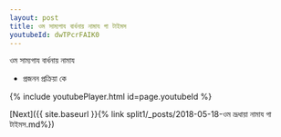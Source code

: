 ```yaml
---
layout: post
title: ওম সাম্যগায বার্ধনায় নামায গা টাইমস
youtubeId: dwTPcrFAIK0
---
```

 
 
 ওম সাম্যগায বার্ধনায় নামায  
 
 -  প্রজনন প্রক্রিয়া কে 
 
  
 
  
 
 
 
 
 
 


{% include youtubePlayer.html id=page.youtubeId %}
 
[Next]({{ site.baseurl }}{% link  split1/_posts/2018-05-18-ওম ভ্রূধায়া নামায গা টাইমস.md%})
 
